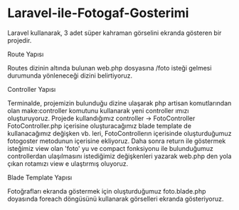 # Laravel-ile-Fotogaf-Gosterimi

Laravel kullanarak, 3 adet süper kahraman görselini ekranda gösteren bir projedir.

Route Yapısı

Routes dizinin altında bulunan web.php dosyasına /foto isteği gelmesi durumunda yönleneceği dizini belirtiyoruz.

Controller Yapısı

Terminalde, projemizin bulunduğu dizine ulaşarak php artisan komutlarından olan make:controller komutunu kullanarak yeni controller ımızı oluşturuyoruz. Projede kullandığımız controller -> FotoController FotoController.php içerisine oluşturacağımız blade template de kullanacağımız değişken vb. leri, FotoControllerın içerisinde oluşturduğumuz fotogoster metodunun içerisine ekliyoruz. Daha sonra return ile göstermek isteğimiz view olan 'foto' yu ve compact fonksiyonu ile bulunduğumuz controllerdan ulaşılmasını istediğimiz değişkenleri yazarak web.php den yola çıkan rotamızı view e ulaştırmış oluyoruz.

Blade Template Yapısı

Fotoğrafları ekranda göstermek için oluşturduğumuz foto.blade.php doyasında foreach döngüsünü kullanarak görselleri ekranda gösteriyoruz.
